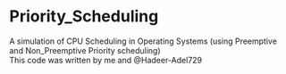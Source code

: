 # Priority_Scheduling
A simulation of CPU Scheduling in Operating Systems (using Preemptive and Non_Preemptive Priority scheduling)
<br> This code was written by me and @Hadeer-Adel729



